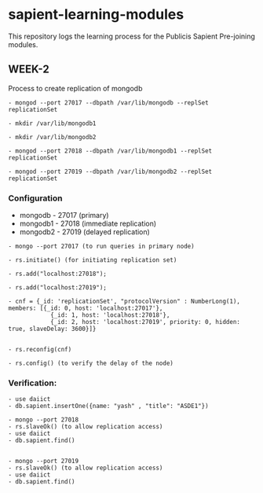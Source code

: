# sapient-learning-modules
This repository logs the learning process for the Publicis Sapient Pre-joining modules.

## WEEK-2
Process to create replication of mongodb
```
- mongod --port 27017 --dbpath /var/lib/mongodb --replSet replicationSet

- mkdir /var/lib/mongodb1

- mkdir /var/lib/mongodb2

- mongod --port 27018 --dbpath /var/lib/mongodb1 --replSet replicationSet

- mongod --port 27019 --dbpath /var/lib/mongodb2 --replSet replicationSet
```

### Configuration

- mongodb - 27017 (primary)
- mongodb1 - 27018 (immediate replication)
- mongodb2 - 27019 (delayed replication)

```
- mongo --port 27017 (to run queries in primary node)

- rs.initiate() (for initiating replication set)

- rs.add("localhost:27018");
   
- rs.add("localhost:27019");

- cnf = {_id: 'replicationSet', "protocolVersion" : NumberLong(1), members: [{_id: 0, host: 'localhost:27017'}, 
            {_id: 1, host: 'localhost:27018'}, 
            {_id: 2, host: 'localhost:27019', priority: 0, hidden: true, slaveDelay: 3600}]}


- rs.reconfig(cnf)

- rs.config() (to verify the delay of the node)
```
### Verification:
```
- use daiict
- db.sapient.insertOne({name: "yash" , "title": "ASDE1"})

- mongo --port 27018
- rs.slaveOk() (to allow replication access)
- use daiict
- db.sapient.find()

  
- mongo --port 27019
- rs.slaveOk() (to allow replication access)
- use daiict
- db.sapient.find()
```
